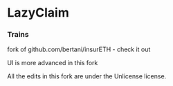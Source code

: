 # LazyClaim
### Trains

fork of github.com/bertani/insurETH - check it out

UI is more advanced in this fork

All the edits in this fork are under the Unlicense license.

